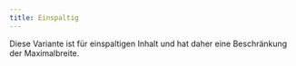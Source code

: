 ```yaml
---
title: Einspaltig
---
```

Diese Variante ist für einspaltigen Inhalt und hat daher eine Beschränkung der Maximalbreite.
